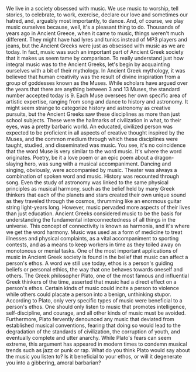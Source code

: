 
We live in a society
obsessed with music.
We use music to worship,
tell stories,
to celebrate,
to work,
exercise,
declare our love
and sometimes our hatred,
and, arguably most importantly,
to dance.
And, of course, we play music ourselves
because, well, it&#39;s a pleasant thing to do.
Thousands of years ago 
in Ancient Greece,
when it came to music,
things weren&#39;t much different.
They might have had lyres and tunics
instead of MP3 players and jeans,
but the Ancient Greeks 
were just as obsessed
with music as we are today.
In fact, music was such 
an important part
of Ancient Greek society
that it makes us seem 
tame by comparison.
To really understand just 
how integral music was
to the Ancient Greeks,
let&#39;s begin by acquainting ourselves
with a bit of their mythology.
In Ancient Greek mythology,
it was believed that human creativity
was the result of divine inspiration
from a group of goddesses 
known as the Muses.
While scholars have argued 
over the years
that there are anything 
between 3 and 13 Muses,
the standard number accepted today is 9.
Each Muse oversees her own specific area
of artistic expertise,
ranging from song and dance
to history and astronomy.
It might seem strange to categorize
history and astronomy 
as creative pursuits,
but the Ancient Greeks 
saw these disciplines
as more than just school subjects.
These were the hallmarks of civilization
in what, to their eyes,
was a pretty barbaric world.
An educated, civilized person
was expected to be proficient
in all aspects of creative thought
inspired by the Muses,
and the common medium
through which these 
disciplines were taught,
studied,
and disseminated
was music.
You see, it&#39;s no coincidence
that the word Muse is very similar
to the word music.
It&#39;s where the word originates.
Poetry, be it a love poem
or an epic poem about 
a dragon-slaying hero,
was sung with a musical accompaniment.
Dancing and singing, obviously,
were accompanied by music.
Theater was always a combination
of spoken word and music.
History was recounted through song.
Even the study of astronomy
was linked to the same physical principles
as musical harmony,
such as the belief held 
by many Greek thinkers
that each of the planets and stars
created their own unique sound
as they traveled through the cosmos,
thrumming like 
an enormous guitar string
light-years long.
However, music pervaded 
more aspects of their lives
than just education.
Ancient Greeks considered music
to be the basis for understanding
the fundamental interconnectedness
of all things in the universe.
This concept of connectivity
is known as harmonia,
and it&#39;s where we get the word harmony.
Music was used as a form of medicine
to treat illnesses and physical complaints,
as a vital accompaniment 
to sporting contests,
and as a means to keep workers in time
as they toiled away on 
monotonous or menial tasks.
One of the most important applications
of music in Ancient Greek society
is found in the belief
that music can affect a person&#39;s ethos.
A word we still use today,
ethos is a person&#39;s guiding beliefs
or personal ethics,
the way that one behaves
towards oneself and others.
The Greek philosopher Plato,
one of the most famous
and influential Greek 
thinkers of the time,
asserted that music had a direct effect
on a person&#39;s ethos.
Certain kinds of music
could incite a person to violence
while others could placate a person
into a benign, unthinking stupor.
According to Plato,
only very specific types of music
were beneficial to a person&#39;s ethos.
One should only listen to music
that promotes intelligence,
self-discipline,
and courage,
and all other kinds 
of music must be avoided.
Furthermore, Plato fervently denounced
any music that deviated
from established musical conventions,
fearing that doing so
would lead to the degradation
of the standards of civilization,
the corruption of youth,
and eventually complete 
and utter anarchy.
While Plato&#39;s fears can seem extreme,
this argument has appeared 
in modern times
to condemn musical trends
such as jazz or punk or rap.
What do you think Plato would say
about the music you listen to?
Is it beneficial to your ethos,
or will it degenerate you
into a gibbering, amoral barbarian?
